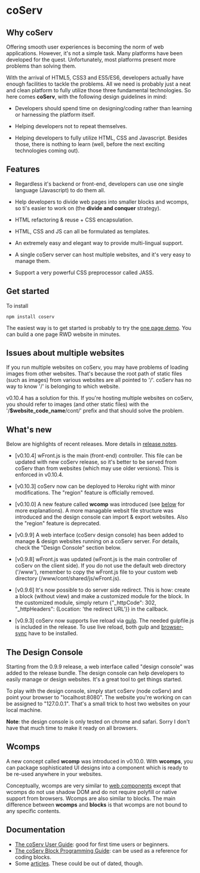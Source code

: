 # coServ

## Why coServ
Offering smooth user experiences is becoming the norm of web applications. However, it's not a simple task. Many platforms have been developed for the quest. Unfortunately, most platforms present more problems than solving them.

With the arrival of HTML5, CSS3 and ES5/ES6, developers actually have enough facilities to tackle the problems. All we need is probably just a neat and clean platform to fully utilize those three fundamental technologies. So here comes **coServ**, with the following design guidelines in mind:

+ Developers should spend time on designing/coding rather than learning or harnessing the platform itself.

+ Helping developers not to repeat themselves.

+ Helping developers to fully utilize HTML, CSS and Javascript. Besides those, there is nothing to learn (well, before the next exciting technologies coming out).

##  Features

+ Regardless it's backend or front-end, developers can use one single language (Javascript) to do them all.

+ Help developers to divide web pages into smaller blocks and wcomps, so ti's easier to work on (the **divide and conquer** strategy).

+ HTML refactoring &amp; reuse + CSS encapsulation.

+ HTML, CSS and JS can all be formulated as templates.

+ An extremely easy and elegant way to provide multi-lingual support.

+ A single coServ server can host multiple websites, and it's very easy to manage them.

+ Support a very powerful CSS preprocessor called JASS.

## Get started
To install

	npm install coserv

The easiest way is to get started is probably to try the [one page demo](https://github.com/benlue/cows-onePage). You can build a one page RWD website in minutes.

## Issues about multiple websites
If you run multiple websites on coServ, you may have problems of loading images from other websites. That's because the root path of static files (such as images) from various websites are all pointed to '/'. coServ has no way to know '/' is belonging to which website.

v0.10.4 has a solution for this. If you're hosting multiple websites on coServ, you should refer to images (and other static files) with the '/**$website_code_name**/cont/' prefix and that should solve the problem.

## What's new
Below are highlights of recent releases. More details in [release notes](https://github.com/coimotion/coServ/blob/master/ReleaseNote.md).

+ [v0.10.4] wFront.js is the main (front-end) controller. This file can be updated with new coServ release, so it's better to be served from coServ than from websites (which may use older versions). This is enforced in v0.10.4.

+ [v0.10.3] coServ now can be deployed to Heroku right with minor modifications. The "region" feature is officially removed.

+ [v0.10.0] A new feature called **wcomp** was introduced (see [below](#wcomp) for more explanations). A more managable websit file structure was introduced and the design console can import &amp; export websites. Also the "region" feature is deprecated.

+ [v0.9.9] A web interface (coServ design console) has been added to manage & design websites running on a coServ server. For details, check the "Design Console" section below.

+ [v0.9.8] wFront.js was updated (wFront.js is the main controller of coServ on the client side). If you do not use the default web directory ('/www'), remember to copy the wFront.js file to your custom web directory (/www/cont/shared/js/wFront.js).

+ [v0.9.6] It's now possible to do server side redirect. This is how: create a block (without view) and make a customized module for the block. In the customized module, simply return {"_httpCode": 302, "_httpHeaders": {Location: 'the redirect URL'}} in the callback.

+ [v0.9.3] coServ now supports live reload via [gulp](http://gulpjs.com). The needed gulpfile.js is included in the release. To use live reload, both gulp and [browser-sync](http://www.browsersync.io) have to be installed.


## The Design Console
Starting from the 0.9.9 release, a web interface called "design console" was added to the release bundle. The design console can help developers to easily manage or design websites. It's a great tool to get things started.

To play with the design console, simply start coServ (node coServ) and point your browser to "localhost:8080". The website you're working on can be assigned to "127.0.0.1". That's a small trick to host two websites on your local machine.

**Note**: the design console is only tested on chrome and safari. Sorry I don't have that much time to make it ready on all browsers.

<a name="wcomp"></a>
## Wcomps
A new concept called **wcomp** was introduced in v0.10.0. With **wcomps**, you can package sophisticated UI designs into a component which is ready to be re-used anywhere in your websites.

Conceptually, wcomps are very similar to [web components](http://webcomponents.org/) except that wcomps do not use shadow DOM and do not require polyfill or native support from browsers. Wcomps are also similar to blocks. The main difference between **wcomps** and **blocks** is that wcomps are not bound to any specific contents.


## Documentation

+ [The coServ User Guide](https://benlue.gitbooks.io/coserv-user-guide/content/): good for first time users or beginners.
+ [The coServ Block Programming Guide](https://benlue.gitbooks.io/the-coserv-programming-guide/content/): can be used as a reference for coding blocks.
+ Some [articles](http://www.coservjs.org/coserv/doc). These could be out of dated, though.
